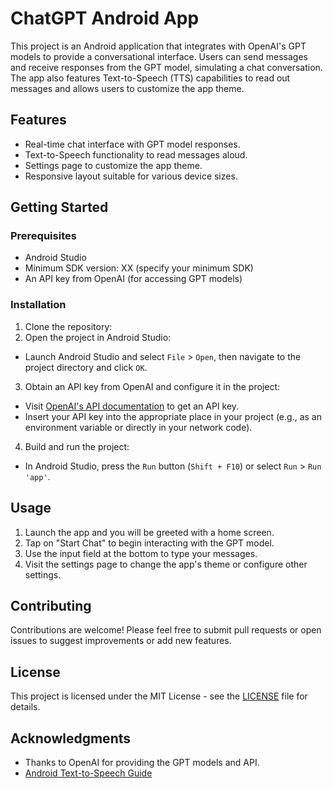 # ChatGPT Android App

This project is an Android application that integrates with OpenAI's GPT models to provide a conversational interface. Users can send messages and receive responses from the GPT model, simulating a chat conversation. The app also features Text-to-Speech (TTS) capabilities to read out messages and allows users to customize the app theme.

## Features

- Real-time chat interface with GPT model responses.
- Text-to-Speech functionality to read messages aloud.
- Settings page to customize the app theme.
- Responsive layout suitable for various device sizes.

## Getting Started

### Prerequisites

- Android Studio
- Minimum SDK version: XX (specify your minimum SDK)
- An API key from OpenAI (for accessing GPT models)

### Installation

1. Clone the repository:
2. Open the project in Android Studio:
- Launch Android Studio and select `File` > `Open`, then navigate to the project directory and click `OK`.
3. Obtain an API key from OpenAI and configure it in the project:
- Visit [OpenAI's API documentation](https://beta.openai.com/docs/) to get an API key.
- Insert your API key into the appropriate place in your project (e.g., as an environment variable or directly in your network code).
4. Build and run the project:
- In Android Studio, press the `Run` button (`Shift + F10`) or select `Run` > `Run 'app'`.

## Usage

1. Launch the app and you will be greeted with a home screen.
2. Tap on "Start Chat" to begin interacting with the GPT model.
3. Use the input field at the bottom to type your messages.
4. Visit the settings page to change the app's theme or configure other settings.

## Contributing

Contributions are welcome! Please feel free to submit pull requests or open issues to suggest improvements or add new features.

## License

This project is licensed under the MIT License - see the [LICENSE](LICENSE) file for details.

## Acknowledgments

- Thanks to OpenAI for providing the GPT models and API.
- [Android Text-to-Speech Guide](https://developer.android.com/reference/android/speech/tts/TextToSpeech)
